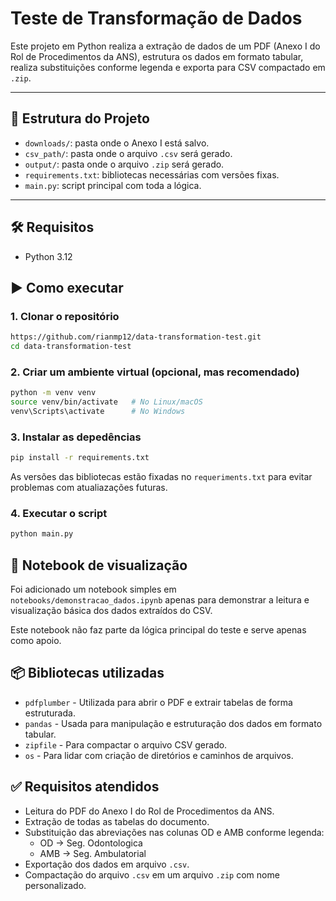 # Teste de Transformação de Dados

Este projeto em Python realiza a extração de dados de um PDF (Anexo I do Rol de Procedimentos da ANS), estrutura os dados em formato tabular, realiza substituições conforme legenda e exporta para CSV compactado em `.zip`.

---

## 📁 Estrutura do Projeto

- `downloads/`: pasta onde o Anexo I está salvo.
- `csv_path/`: pasta onde o arquivo `.csv` será gerado.
- `output/`: pasta onde o arquivo `.zip` será gerado.
- `requirements.txt`: bibliotecas necessárias com versões fixas.
- `main.py`: script principal com toda a lógica.

---

## 🛠️ Requisitos

- Python 3.12

## ▶️ Como executar

### 1. Clonar o repositório

```bash
https://github.com/rianmp12/data-transformation-test.git
cd data-transformation-test
```

### 2. Criar um ambiente virtual (opcional, mas recomendado)

```bash
python -m venv venv
source venv/bin/activate   # No Linux/macOS
venv\Scripts\activate      # No Windows
```

### 3. Instalar as depedências

```bash
pip install -r requirements.txt
```
As versões das bibliotecas estão fixadas no `requeriments.txt` para evitar problemas com atualiazações futuras.

### 4. Executar o script

```bash
python main.py
```

## 📒 Notebook de visualização

Foi adicionado um notebook simples em `notebooks/demonstracao_dados.ipynb` apenas para demonstrar a leitura e visualização básica dos dados extraídos do CSV.

Este notebook não faz parte da lógica principal do teste e serve apenas como apoio.

## 📦 Bibliotecas utilizadas

- `pdfplumber` - Utilizada para abrir o PDF e extrair tabelas de forma estruturada.
- `pandas` - Usada para manipulação e estruturação dos dados em formato tabular.
- `zipfile` - Para compactar o arquivo CSV gerado.
- `os` - Para lidar com criação de diretórios e caminhos de arquivos.

## ✅ Requisitos atendidos

- Leitura do PDF do Anexo I do Rol de Procedimentos da ANS.
- Extração de todas as tabelas do documento.
- Substituição das abreviações nas colunas OD e AMB conforme legenda:
  - OD → Seg. Odontologica
  - AMB → Seg. Ambulatorial
- Exportação dos dados em arquivo `.csv`.
- Compactação do arquivo `.csv` em um arquivo `.zip` com nome personalizado.
